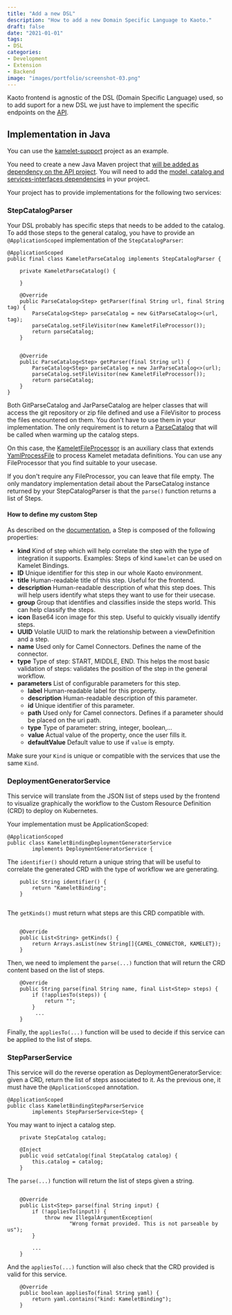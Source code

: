 ```yaml
---
title: "Add a new DSL"
description: "How to add a new Domain Specific Language to Kaoto."
draft: false
date: "2021-01-01"
tags:
- DSL
categories:
- Development
- Extension
- Backend
image: "images/portfolio/screenshot-03.png"
---
```


Kaoto frontend is agnostic of the DSL (Domain Specific Language) used, so to add suport for a new DSL we just have to implement the specific endpoints on the [API](https://kaotoio.github.io/kaoto-backend/api/index.html).

## Implementation in Java

You can use the [kamelet-support](https://github.com/KaotoIO/kaoto-backend/tree/main/kamelet-support) project as an example.

You need to create a new Java Maven project that [will be added as dependency on the API project](https://github.com/KaotoIO/kaoto-backend/blob/main/api/pom.xml#L88-L92). You will need to add the [model, catalog and services-interfaces dependencies](https://github.com/KaotoIO/kaoto-backend/blob/main/api/pom.xml#L88-L92) in your project.

Your project has to provide implementations for the following two services:

### StepCatalogParser

Your DSL probably has specific steps that needs to be added to the catalog. To add those steps to the general catalog, you have to provide an `@ApplicationScoped` implementation of the `StepCatalogParser`:


```
@ApplicationScoped
public final class KameletParseCatalog implements StepCatalogParser {

    private KameletParseCatalog() {

    }

    @Override
    public ParseCatalog<Step> getParser(final String url, final String tag) {
        ParseCatalog<Step> parseCatalog = new GitParseCatalog<>(url, tag);
        parseCatalog.setFileVisitor(new KameletFileProcessor());
        return parseCatalog;
    }


    @Override
    public ParseCatalog<Step> getParser(final String url) {
        ParseCatalog<Step> parseCatalog = new JarParseCatalog<>(url);
        parseCatalog.setFileVisitor(new KameletFileProcessor());
        return parseCatalog;
    }
}
```

Both GitParseCatalog and JarParseCatalog are helper classes that will access the git repository or zip file defined and use a FileVisitor to process the files encountered on them. You don't have to use them in your implementation. The only requirement is to return a [ParseCatalog](https://github.com/KaotoIO/kaoto-backend/blob/main/metadata/src/main/java/io/kaoto/backend/metadata/ParseCatalog.java) that will be called when warming up the catalog steps.

On this case, the [KameletFileProcessor](https://github.com/KaotoIO/kaoto-backend/blob/main/kamelet-support/src/main/java/io/kaoto/backend/metadata/parser/step/kamelet/KameletFileProcessor.java) is an auxiliary class that extends [YamlProcessFile](https://github.com/KaotoIO/kaoto-backend/blob/main/metadata/src/main/java/io/kaoto/backend/metadata/parser/YamlProcessFile.java) to process Kamelet metadata definitions. You can use any FileProcessor that you find suitable to your usecase.

If you don't require any FileProcessor, you can leave that file empty. The only mandatory implementation detail about the ParseCatalog instance returned by your StepCatalogParser is that the `parse()` function returns a list of Steps.

#### How to define my custom Step

As described on the [documentation](https://kaotoio.github.io/kaoto-backend/#step), a Step is composed of the following properties:

* **kind** Kind of step which will help correlate the step with the type of integration it supports. Examples: Steps of kind `kamelet` can be used on Kamelet Bindings. 
* **ID** Unique identifier for this step in our whole Kaoto environment.
* **title** Human-readable title of this step. Useful for the frontend.
* **description** Human-readable description of what this step does. This will help users identify what steps they want to use for their usecase.
* **group** Group that identifies and classifies inside the steps world. This can help classify the steps.
* **icon** Base64 icon image for this step. Useful to quickly visually identify steps.
* **UUID** Volatile UUID to mark the relationship between a viewDefinition and a step.
* **name** Used only for Camel Connectors. Defines the name of the connector. 
* **type** Type of step: START, MIDDLE, END. This helps the most basic validation of steps: validates the position of the step in the general workflow.
* **parameters** List of configurable parameters for this step.
  - **label** Human-readable label for this property.
  - **description** Human-readable description of this parameter.
  - **id** Unique identifier of this parameter.
  - **path** Used only for Camel connectors. Defines if a parameter should be placed on the uri path.
  - **type** Type of parameter: string, integer, boolean,...
  - **value** Actual value of the property, once the user fills it.
  - **defaultValue** Default value to use if `value` is empty.
  
Make sure your `Kind` is unique or compatible with the services that use the same `Kind`.


### DeploymentGeneratorService

This service will translate from the JSON list of steps used by the frontend to visualize graphically the workflow to the Custom Resource Definition (CRD) to deploy on Kubernetes.

Your implementation must be ApplicationScoped:

```
@ApplicationScoped
public class KameletBindingDeploymentGeneratorService
        implements DeploymentGeneratorService {

```

The `identifier()` should return a unique string that will be useful to correlate the generated CRD with the type of workflow we are generating.


```
    public String identifier() {
        return "KameletBinding";
    }
    
```

The `getKinds()` must return what steps are this CRD compatible with.

```

    @Override
    public List<String> getKinds() {
        return Arrays.asList(new String[]{CAMEL_CONNECTOR, KAMELET});
    }

```

Then, we need to implement the `parse(...)` function that will return the CRD content based on the list of steps.

```
    @Override
    public String parse(final String name, final List<Step> steps) {
        if (!appliesTo(steps)) {
            return "";
        }
         ...
    }

```

Finally, the `appliesTo(...)` function will be used to decide if this service can be applied to the list of steps.


### StepParserService

This service will do the reverse operation as DeploymentGeneratorService: given a CRD, return the list of steps associated to it. As the previous one, it must have the `@ApplicationScoped` annotation.

```
@ApplicationScoped
public class KameletBindingStepParserService
        implements StepParserService<Step> {
```

You may want to inject a catalog step.

```
    private StepCatalog catalog;

    @Inject
    public void setCatalog(final StepCatalog catalog) {
        this.catalog = catalog;
    }
```

The `parse(...)` function will return the list of steps given a string.

```

    @Override
    public List<Step> parse(final String input) {
        if (!appliesTo(input)) {
            throw new IllegalArgumentException(
                    "Wrong format provided. This is not parseable by us");
        }

        ...
    }

```

And the `appliesTo(...)` function will also check that the CRD provided is valid for this service.

```
    @Override
    public boolean appliesTo(final String yaml) {
        return yaml.contains("kind: KameletBinding");
    }
```
